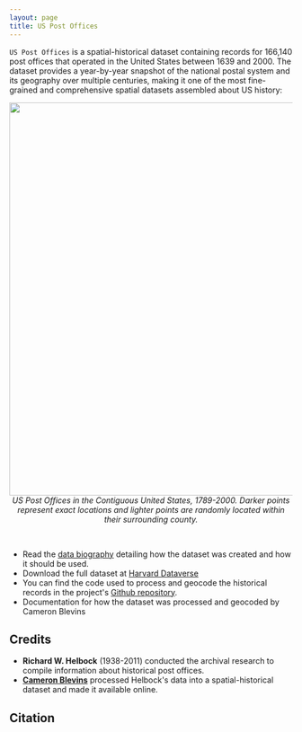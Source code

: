 ```yaml
---
layout: page
title: US Post Offices
---
```


`US Post Offices` is a spatial-historical dataset containing records for 166,140 post offices that operated in the United States between 1639 and 2000. The dataset provides a year-by-year snapshot of the national postal system and its geography over multiple centuries, making it one of the most fine-grained and comprehensive spatial datasets assembled about US history:

<p style="text-align: center;"><img src="{{site.baseurl}}/images/usa-just-pos-4fps-800width.gif" width="700" align="center">
<i>US Post Offices in the Contiguous United States, 1789-2000. Darker points represent exact locations and lighter points are randomly located within their surrounding county.</i></p>
<br>


- Read the [data biography]({{site.baseurl}}/data-biography) detailing how the dataset was created and how it should be used.
- Download the full dataset at [Harvard Dataverse](https://doi.org/10.7910/DVN/NUKCNA)
- You can find the code used to process and geocode the historical records in the project's [Github repository](https://github.com/cblevins/post-offices).
- Documentation for how the dataset was processed and geocoded by Cameron Blevins

## Credits

- **Richard W. Helbock** (1938-2011) conducted the archival research to compile information about historical post offices. 
- [**Cameron Blevins**](https://cameronblevins.org) processed Helbock's data into a spatial-historical dataset and made it available online.

## Citation



